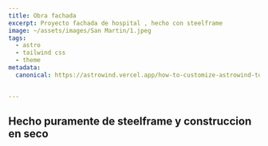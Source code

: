 ```yaml
---
title: Obra fachada
excerpt: Proyecto fachada de hospital , hecho con steelframe
image: ~/assets/images/San Martin/1.jpeg
tags:
  - astro
  - tailwind css
  - theme
metadata:
  canonical: https://astrowind.vercel.app/how-to-customize-astrowind-to-your-brand


---
```




## Hecho puramente de steelframe y construccion en seco


<script>
import ImageCarouselText from '~/components/widgets/ImageCarouselText.astro';
const model1 = [
{ src: 'src/assets/images/San Martin/1.jpeg', alt: 'Proyeccion en cad' },
  { src: 'src/assets/images/San Martin/steel1.jpg', alt: 'Steel' },
  { src: 'src/assets/images/San Martin/steel2.jpg', alt: 'Steel2' },
  { src: 'src/assets/images/San Martin/final.jpeg', alt: 'Proyeccion realizada' },
];

<ImageCarouselText
    title="Buenas..."
    content={'Mi nombre es Diego Villanueva, tengo 51 años y llevo mas de 20 años trabajando en la construcción, 10 años en España y el resto en Argentina, con obras en Buenos Aires (especialmente zona norte), el partido de la Costa y Ushuaia'}
    columns={2}
    isDark={false}
    image={model1}
  />

</script>

